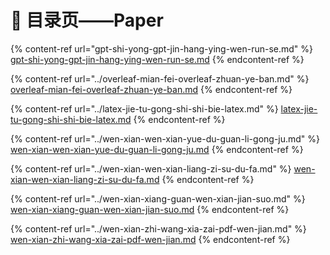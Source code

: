 # 📖 目录页——Paper

{% content-ref url="gpt-shi-yong-gpt-jin-hang-ying-wen-run-se.md" %}
[gpt-shi-yong-gpt-jin-hang-ying-wen-run-se.md](gpt-shi-yong-gpt-jin-hang-ying-wen-run-se.md)
{% endcontent-ref %}

{% content-ref url="../overleaf-mian-fei-overleaf-zhuan-ye-ban.md" %}
[overleaf-mian-fei-overleaf-zhuan-ye-ban.md](../overleaf-mian-fei-overleaf-zhuan-ye-ban.md)
{% endcontent-ref %}

{% content-ref url="../latex-jie-tu-gong-shi-shi-bie-latex.md" %}
[latex-jie-tu-gong-shi-shi-bie-latex.md](../latex-jie-tu-gong-shi-shi-bie-latex.md)
{% endcontent-ref %}

{% content-ref url="../wen-xian-wen-xian-yue-du-guan-li-gong-ju.md" %}
[wen-xian-wen-xian-yue-du-guan-li-gong-ju.md](../wen-xian-wen-xian-yue-du-guan-li-gong-ju.md)
{% endcontent-ref %}

{% content-ref url="../wen-xian-wen-xian-liang-zi-su-du-fa.md" %}
[wen-xian-wen-xian-liang-zi-su-du-fa.md](../wen-xian-wen-xian-liang-zi-su-du-fa.md)
{% endcontent-ref %}

{% content-ref url="../wen-xian-xiang-guan-wen-xian-jian-suo.md" %}
[wen-xian-xiang-guan-wen-xian-jian-suo.md](../wen-xian-xiang-guan-wen-xian-jian-suo.md)
{% endcontent-ref %}

{% content-ref url="../wen-xian-zhi-wang-xia-zai-pdf-wen-jian.md" %}
[wen-xian-zhi-wang-xia-zai-pdf-wen-jian.md](../wen-xian-zhi-wang-xia-zai-pdf-wen-jian.md)
{% endcontent-ref %}
